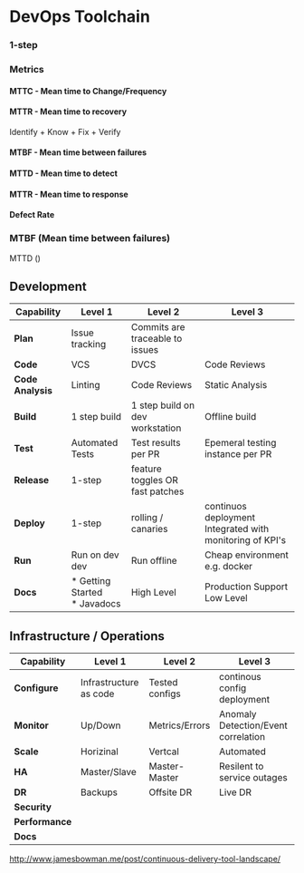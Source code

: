 # DevOps Toolchain

### 1-step 



### Metrics 

#### MTTC - Mean time to Change/Frequency

#### MTTR - Mean time to recovery

Identify + Know + Fix + Verify

#### MTBF - Mean time between failures

#### MTTD - Mean time to detect

#### MTTR - Mean time to response

#### Defect Rate









### MTBF (Mean time between failures)

MTTD ()



## Development

| Capability        | Level 1                         | Level 2                         | Level 3                                  |
| ----------------- | ------------------------------- | ------------------------------- | ---------------------------------------- |
| **Plan**          | Issue tracking                  | Commits are traceable to issues |                                          |
| **Code**          | VCS                             | DVCS                            | Code Reviews                             |
| **Code Analysis** | Linting                         | Code Reviews                    | Static Analysis                          |
| **Build**         | 1 step build                    | 1 step build on dev workstation | Offline build                            |
| **Test**          | Automated Tests                 | Test results per PR             | Epemeral testing instance per PR         |
| **Release**       | 1-step                          | feature toggles OR fast patches |                                          |
| **Deploy**        | 1-step                          | rolling / canaries              | continuos deployment Integrated with monitoring of KPI's |
| **Run**           | Run on dev dev                  | Run offline                     | Cheap environment e.g. docker            |
| **Docs**          | * Getting Started<br>* Javadocs | High Level                      | Production Support Low Level             |

## Infrastructure / Operations

| Capability      | Level 1                | Level 2        | Level 3                             |
| --------------- | ---------------------- | -------------- | ----------------------------------- |
| **Configure**   | Infrastructure as code | Tested configs | continous config deployment         |
| **Monitor**     | Up/Down                | Metrics/Errors | Anomaly Detection/Event correlation |
| **Scale**       | Horizinal              | Vertcal        | Automated                           |
| **HA**          | Master/Slave           | Master-Master  | Resilent to service outages         |
| **DR**          | Backups                | Offsite DR     | Live DR                             |
| **Security**    |                        |                |                                     |
| **Performance** |                        |                |                                     |
| **Docs**        |                        |                |                                     |



http://www.jamesbowman.me/post/continuous-delivery-tool-landscape/
